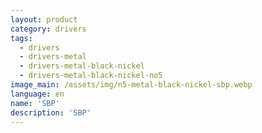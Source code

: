 ```yaml
---
layout: product
category: drivers
tags:
  - drivers
  - drivers-metal
  - drivers-metal-black-nickel
  - drivers-metal-black-nickel-no5
image_main: /assets/img/n5-metal-black-nickel-sbp.webp
language: en
name: 'SBP'
description: 'SBP'
---
```

